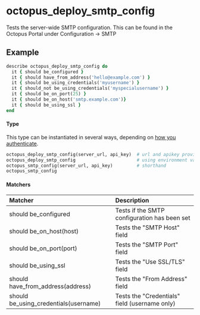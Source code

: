 # octopus_deploy_smtp_config

Tests the server-wide SMTP configuration. This can be found in the Octopus Portal under Configuration -> SMTP

## Example

```ruby
describe octopus_deploy_smtp_config do
  it { should be_configured }
  it { should have_from_address('hello@example.com') }
  it { should be_using_credentials('myusername') }
  it { should_not be_using_credentials('myspecialusername') }
  it { should be_on_port(25) }
  it { should be_on_host('smtp.example.com')}
  it { should be_using_ssl }
end
```

#### Type

This type can be instantiated in several ways, depending on [how you authenticate](authentication.md).

```ruby
octopus_deploy_smtp_config(server_url, api_key)  # url and apikey provided
octopus_deploy_smtp_config                       # using environment vars
octopus_smtp_config(server_url, api_key)         # shorthand
octopus_smtp_config
```

#### Matchers

| Matcher | Description |
|:--------|:------------|
| should be_configured | Tests if the SMTP configuration has been set
| should be_on_host(host) | Tests the "SMTP Host" field |
| should be_on_port(port) | Tests the "SMTP Port" field |
| should be_using_ssl | Tests the "Use SSL/TLS" field |
| should have_from_address(address) | Tests the "From Address" field |
| should be_using_credentials(username) | Tests the "Credentials" field (username only) |
